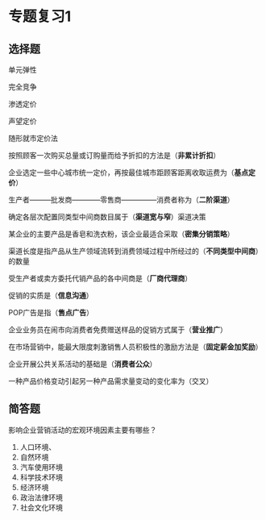 # 专题复习1

## 选择题



单元弹性



完全竞争



渗透定价



声望定价



随形就市定价法



按照顾客一次购买总量或订购量而给予折扣的方法是（**非累计折扣**）



企业选定一些中心城市统一定价，再按最佳城市距顾客距离收取运费为（**基点定价**）



生产者———批发商————零售商—————消费者称为（**二阶渠道**）



确定各层次配置同类型中间商数目属于（**渠道宽与窄**）渠道决策



某企业的主要产品是香皂和洗衣粉，该企业最适合采取（**密集分销策略**）



渠道长度是指产品从生产领域流转到消费领域过程中所经过的（**不同类型中间商**）的数量



受生产者或卖方委托代销产品的各中间商是（**厂商代理商**）



促销的实质是（**信息沟通**）



POP广告是指（**售点广告**）



企业业务员在闹市向消费者免费赠送样品的促销方式属于（**营业推广**）



在市场营销中，能最大限度刺激销售人员积极性的激励方法是（**固定薪金加奖励**）



企业开展公共关系活动的基础是（**消费者公众**）



一种产品价格变动引起另一种产品需求量变动的变化率为（交叉）

## 简答题

影响企业营销活动的宏观环境因素主要有哪些？

1. 人口环境、
2. 自然环境
3. 汽车使用环境
4. 科学技术环境
5. 经济环境
6. 政治法律环境
7. 社会文化环境

